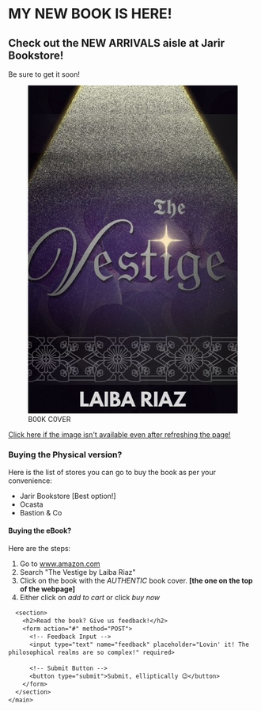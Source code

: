 <!DOCTYPE html>
<html>
  <head>
    <meta charset="utf-8"/>
  </head>
  <body>
    <main>
      <h1>MY NEW BOOK IS HERE!</h1>
      <h2>Check out the NEW ARRIVALS aisle at Jarir Bookstore!</h2>
      <p>Be sure to get it soon!</p>
      <figure>
        <a href="https://grill-inn.my.canva.site/the-vestige" target="_blank" rel="noopener">
          <img src="THE VESTIGE.jpg" alt="The Vestige Book Cover"/>
        </a>
        <figcaption>B00K C0VER</figcaption>
      </figure>
      <a href="https://grill-inn.my.canva.site/the-vestige" target="_blank" rel="noopener">
        <p>Click here if the image isn't available even after refreshing the page!</p>
      </a>
      <h3>Buying the Physical version?</h3>
      <p>Here is the list of stores you can go to buy the book as per your convenience:</p>
      <ul>
        <li>Jarir Bookstore [Best option!]</li>
        <li>Ocasta</li>
        <li>Bastion & Co</li>
      </ul>
      <h4>Buying the eBook?</h4>
      <p>Here are the steps:</p>
      <ol>
        <li>Go to <a href="https://www.amazon.com" target="_blank" rel="noopener">www.amazon.com</a></li>
        <li>Search "The Vestige by Laiba Riaz"</li>
        <li>Click on the book with the <em>AUTHENTIC</em> book cover. <strong>[the one on the top of the webpage]</strong></li>
        <li>Either click on <em>add to cart</em> or click <em>buy now</em></li>
      </ol>

      <section>
        <h2>Read the book? Give us feedback!</h2>
        <form action="#" method="POST">
          <!-- Feedback Input -->
          <input type="text" name="feedback" placeholder="Lovin' it! The philosophical realms are so complex!" required>
          
          <!-- Submit Button -->
          <button type="submit">Submit, elliptically 😉</button>
        </form>
      </section>
    </main>
  </body>
</html>

     
